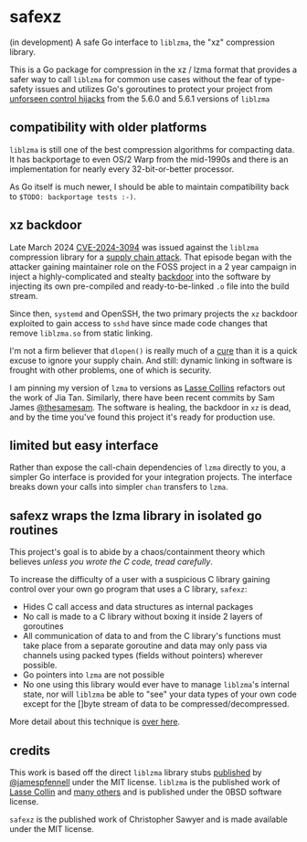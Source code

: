 # safexz
(in development)  A safe Go interface to `liblzma`, the "xz" compression library.

This is a Go package for compression in the xz / lzma format that provides a safer way to call `liblzma` for common use cases without the fear of type-safety issues and utilizes Go's goroutines to protect your project from [unforseen control hijacks](https://research.swtch.com/xz-timeline) from the 5.6.0 and 5.6.1 versions of `liblzma`

## compatibility with older platforms
`liblzma` is still one of the best compression algorithms for compacting data.  It has backportage to even OS/2 Warp from the mid-1990s and there is an implementation for nearly every 32-bit-or-better processor.

As Go itself is much newer, I should be able to maintain compatibility back to `$TODO: backportage tests :-)`.

## xz backdoor
Late March 2024 [CVE-2024-3094](https://research.swtch.com/xz-timeline) was issued against the `liblzma` compression library for a [supply chain attack](https://www.crowdstrike.com/cybersecurity-101/cyberattacks/supply-chain-attacks/).  That episode began with the attacker gaining maintainer role on the FOSS project in a 2 year campaign in inject a highly-complicated and stealty [backdoor](https://en.wikipedia.org/wiki/Backdoor_(computing)) into the software by injecting its own pre-compiled and ready-to-be-linked `.o` file into the build stream.

Since then, `systemd` and OpenSSH, the two primary projects the `xz` backdoor exploited to gain access to `sshd` have since made code changes that remove `liblzma.so` from static linking.

I'm not a firm believer that `dlopen()` is really much of a [cure](https://github.com/golang/go/issues/58548) than it is a quick excuse to ignore your supply chain.  And still: dynamic linking in software is frought with other problems, one of which is security.

I am pinning my version of `lzma` to versions as [Lasse Collins](https://tukaani.org/contact.html) refactors out the work of Jia Tan.  Similarly, there have been recent commits by Sam James [@thesamesam](https://github.com/thesamesam).   The software is healing, the backdoor in `xz` is dead, and by the time you've found this project it's ready for production use.

## limited but easy interface
Rather than expose the call-chain dependencies of `lzma` directly to you, a simpler Go interface is provided for your integration projects.  The interface breaks down your calls into simpler `chan` transfers to `lzma`.

## safexz wraps the lzma library in isolated go routines
This project's goal is to abide by a chaos/containment theory which believes _unless you wrote the C code, tread carefully_.

To increase the difficulty of a user with a suspicious C library gaining control over your own go program that uses a C library, `safexz`:

- Hides C call access and data structures as internal packages
- No call is made to a C library without boxing it inside 2 layers of goroutines
- All communication of data to and from the C library's functions must take place from a separate goroutine and data may only pass via channels using packed types (fields without pointers) wherever possible.
- Go pointers into `lzma` are not possible
- No one using this library would ever have to manage `liblzma`'s internal state, nor will `liblzma` be able to "see" your data types of your own code except for the []byte stream of data to be compressed/decompressed.

More detail about this technique is [over here](https://gist.github.com/christoofar/880b4bcf3018f4681bb71bfdf1c16a6a).

## credits
This work is based off the direct `liblzma` library stubs [published](https://github.com/jamespfennell/xz) by [@jamespfennell](https://github.com/jamespfennell/xz) under the MIT license.  `liblzma` is the published work of [Lasse Collin](https://git.tukaani.org/?p=xz.git;a=blob_plain;f=AUTHORS;hb=fcbd0d199933a69713cb293cbd7409a757d854cd) and [many others](https://git.tukaani.org/?p=xz.git;a=blob;f=THANKS;h=7d2d4fe82ad8ab14161d1bacd8ef3437fe51634d;hb=fcbd0d199933a69713cb293cbd7409a757d854cd) and is published under the 0BSD software license.

`safexz` is the published work of Christopher Sawyer and is made available under the MIT license.